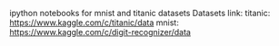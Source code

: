 ipython notebooks for mnist and titanic datasets
Datasets link:
titanic: https://www.kaggle.com/c/titanic/data
mnist: https://www.kaggle.com/c/digit-recognizer/data

